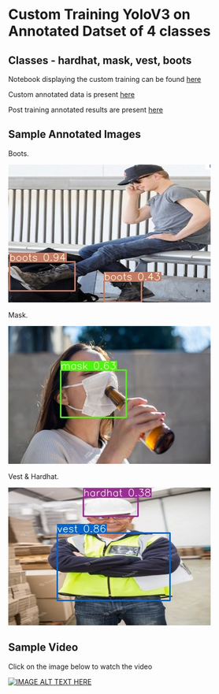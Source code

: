 # Custom Training YoloV3 on Annotated Datset of 4 classes

## Classes - hardhat, mask, vest, boots

Notebook displaying the custom training can be found [here](https://github.com/a-pujahari/EVA7/blob/main/Session11/YoloV3_CustomDataset/EVA7_AssignmentS11_YOLO_AbhinavP.ipynb)

Custom annotated data is present [here](https://github.com/a-pujahari/EVA7/tree/main/Session11/YoloV3_CustomDataset/CustomAnnotatedDataset)

Post training annotated results are present [here](https://github.com/a-pujahari/EVA7/tree/main/Session11/YoloV3_CustomDataset/Annotated_Results)

## Sample Annotated Images
Boots. 

![Image1_boots](https://github.com/a-pujahari/EVA7/blob/main/Session11/YoloV3_CustomDataset/Annotated_Results/boots4.jpg)

Mask. 

![Image2_mask](https://github.com/a-pujahari/EVA7/blob/main/Session11/YoloV3_CustomDataset/Annotated_Results/mask4.jpg)

Vest & Hardhat. 

![Image2_mask](https://github.com/a-pujahari/EVA7/blob/main/Session11/YoloV3_CustomDataset/Annotated_Results/hardhat2.jpg)

## Sample Video
Click on the image below to watch the video

[![IMAGE ALT TEXT HERE](https://img.youtube.com/vi/YYId8nZbHes/0.jpg)](https://www.youtube.com/watch?v=YYId8nZbHes)



